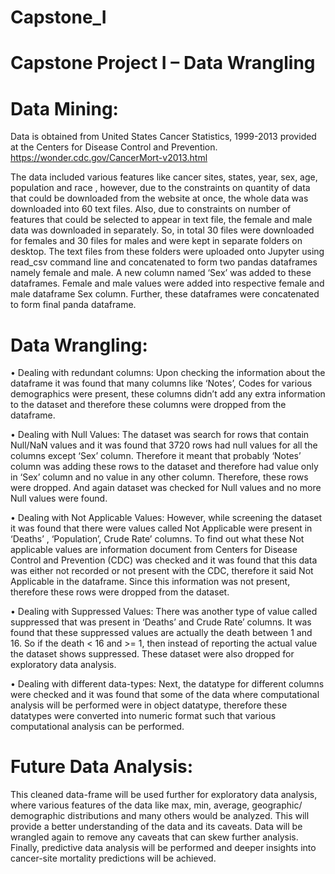 # Capstone_I
# Capstone Project I – Data Wrangling

# Data Mining:
Data is obtained from United States Cancer Statistics, 1999-2013 provided at the Centers for Disease Control and Prevention.
https://wonder.cdc.gov/CancerMort-v2013.html

The data included various features like cancer sites, states, year, sex, age, population and race , however, due to the constraints on quantity of data that could be downloaded from the website at once, the whole data was downloaded into 60 text files. Also, due to constraints on number of features that could be selected to appear in text file, the female and male data was downloaded in separately. So, in total 30 files were downloaded for females and 30 files for males and were kept in separate folders on desktop.
The text files from these folders were uploaded onto Jupyter using read_csv command line and concatenated to form two pandas dataframes namely female and male. A new column named ‘Sex’ was added to these dataframes. Female and male values were added into respective female and male dataframe Sex column. Further, these dataframes were concatenated to form final panda dataframe. 

# Data Wrangling:
•	Dealing with redundant columns: Upon checking the information about the dataframe it was found that many columns like ‘Notes’, Codes for various demographics were present, these columns didn’t add any extra information to the dataset and therefore these columns were dropped from the dataframe.

•	Dealing with Null Values: The dataset was search for rows that contain Null/NaN values and it was found that 3720 rows had null values for all the columns except ‘Sex’ column. Therefore it meant that probably ‘Notes’ column was adding these rows to the dataset and therefore had value only in ‘Sex’ column and no value in any other column. Therefore, these rows were dropped. And again dataset was checked for Null values and no more Null values were found. 

•	Dealing with Not Applicable Values: However, while screening the dataset it was found that there were values called Not Applicable were present in ‘Deaths’ , ‘Population’, Crude Rate’ columns. To find out what these Not applicable values are information document from Centers for Disease Control and Prevention (CDC) was checked and it was found that this data was either not recorded or not present with the CDC, therefore it said Not Applicable in the dataframe. Since this information was not present, therefore these rows were dropped from the dataset.

•	Dealing with Suppressed Values: There was another type of value called suppressed that was present in ‘Deaths’ and Crude Rate’ columns. It was found that these suppressed values are actually the death between 1 and 16. So if the death < 16 and >= 1, then instead of reporting the actual value the dataset shows suppressed. These dataset were also dropped for exploratory data analysis. 

•	Dealing with different data-types: Next, the datatype for different columns were checked and it was found that some of the data where computational analysis will be performed were in object datatype, therefore these datatypes were converted into numeric format such that various computational analysis can be performed. 

# Future Data Analysis:
This cleaned data-frame will be used further for exploratory data analysis, where various features of the data like max, min, average, geographic/ demographic distributions and many others would be analyzed. This will provide a better understanding of the data and its caveats. Data will be wrangled again to remove any caveats that can skew further analysis. Finally, predictive data analysis will be performed and deeper insights into cancer-site mortality predictions will be achieved. 

